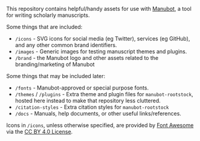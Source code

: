 This repository contains helpful/handy assets for use with [Manubot](https://manubot.org/ "Manubot"), a tool for writing scholarly manuscripts. 

Some things that are included:

- `/icons` - SVG icons for social media (eg Twitter), services (eg GitHub), and any other common brand identifiers.
- `/images` - Generic images for testing manuscript themes and plugins.
- `/brand` - the Manubot logo and other assets related to the branding/marketing of Manubot

Some things that may be included later:

- `/fonts` - Manubot-approved or special purpose fonts.
- `/themes` / `/plugins` - Extra theme and plugin files for `manubot-rootstock`, hosted here instead to make that repository less cluttered.
- `/citation-styles` - Extra citation styles for `manubot-rootstock`
- `/docs` - Manuals, help documents, or other useful links/references.

Icons in `/icons`, unless otherwise specified, are provided by [Font Awesome](https://fontawesome.com/license/free) via the [CC BY 4.0 License](https://creativecommons.org/licenses/by/4.0/).
